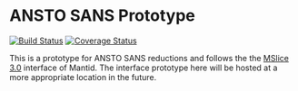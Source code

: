 # ANSTO SANS Prototype
[![Build Status](https://travis-ci.org/AntonPiccardoSelg/ansto-sans-prototype.svg?branch=master)](https://travis-ci.org/AntonPiccardoSelg/ansto-sans-prototype) [![Coverage Status](https://coveralls.io/repos/github/AntonPiccardoSelg/ansto-sans-prototype/badge.svg?branch=master)](https://coveralls.io/github/AntonPiccardoSelg/ansto-sans-prototype?branch=master)

This is a prototype for ANSTO SANS reductions and follows the the [MSlice 3.0](https://github.com/mantidproject/mslice) interface of Mantid.
The interface prototype here will be hosted at a more appropriate location in the future.